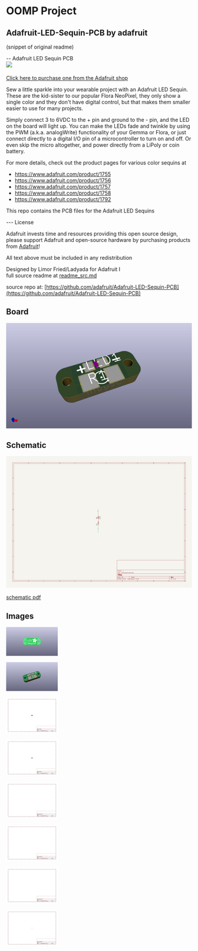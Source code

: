 # OOMP Project  
## Adafruit-LED-Sequin-PCB  by adafruit  
  
(snippet of original readme)  
  
-- Adafruit LED Sequin PCB  
<a href="http://www.adafruit.com/products/1755"><img src="assets/image.jpg?raw=true" width="500px"><br/>  
Click here to purchase one from the Adafruit shop</a>  
  
Sew a little sparkle into your wearable project with an Adafruit LED Sequin. These are the kid-sister to our popular Flora NeoPixel, they only show a single color and they don't have digital control, but that makes them smaller easier to use for many projects.  
  
Simply connect 3 to 6VDC to the + pin and ground to the - pin, and the LED on the board will light up. You can make the LEDs fade and twinkle by using the PWM (a.k.a. analogWrite) functionality of your Gemma or Flora, or just connect directly to a digital I/O pin of a microcontroller to turn on and off. Or even skip the micro altogether, and power directly from a LiPoly or coin battery.  
  
For more details, check out the product pages for various color sequins at  
  
   * https://www.adafruit.com/product/1755  
   * https://www.adafruit.com/product/1756  
   * https://www.adafruit.com/product/1757  
   * https://www.adafruit.com/product/1758  
   * https://www.adafruit.com/product/1792  
     
This repo contains the PCB files for the Adafruit LED Sequins   
  
--- License  
  
Adafruit invests time and resources providing this open source design, please support Adafruit and open-source hardware by purchasing products from [Adafruit](https://www.adafruit.com)!  
  
All text above must be included in any redistribution  
  
Designed by Limor Fried/Ladyada for Adafruit I  
  full source readme at [readme_src.md](readme_src.md)  
  
source repo at: [https://github.com/adafruit/Adafruit-LED-Sequin-PCB](https://github.com/adafruit/Adafruit-LED-Sequin-PCB)  
## Board  
  
[![working_3d.png](working_3d_600.png)](working_3d.png)  
## Schematic  
  
[![working_schematic.png](working_schematic_600.png)](working_schematic.png)  
  
[schematic pdf](working_schematic.pdf)  
## Images  
  
[![working_3D_bottom.png](working_3D_bottom_140.png)](working_3D_bottom.png)  
  
[![working_3D_top.png](working_3D_top_140.png)](working_3D_top.png)  
  
[![working_assembly_page_01.png](working_assembly_page_01_140.png)](working_assembly_page_01.png)  
  
[![working_assembly_page_02.png](working_assembly_page_02_140.png)](working_assembly_page_02.png)  
  
[![working_assembly_page_03.png](working_assembly_page_03_140.png)](working_assembly_page_03.png)  
  
[![working_assembly_page_04.png](working_assembly_page_04_140.png)](working_assembly_page_04.png)  
  
[![working_assembly_page_05.png](working_assembly_page_05_140.png)](working_assembly_page_05.png)  
  
[![working_assembly_page_06.png](working_assembly_page_06_140.png)](working_assembly_page_06.png)  
